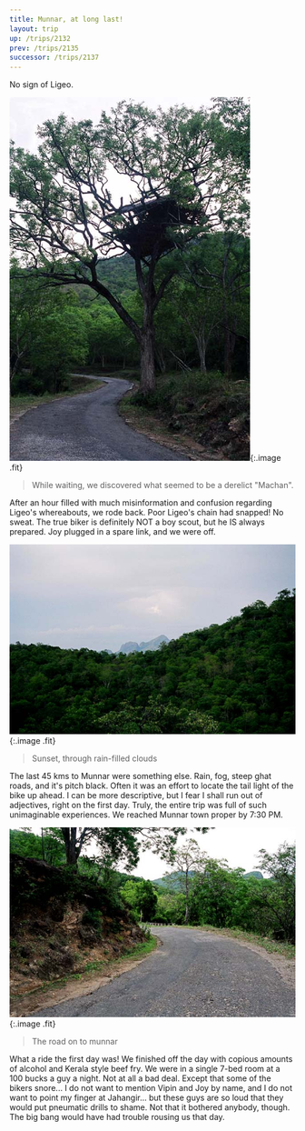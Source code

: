 ```yaml
---
title: Munnar, at long last!
layout: trip
up: /trips/2132
prev: /trips/2135
successor: /trips/2137
---
```


No sign of Ligeo.

 ![What Machan!](/images/trips/munnar/27030032.jpg 'What Machan!'){:.image .fit}

> While waiting, we discovered what seemed to be a derelict &quot;Machan&quot;.

 After an hour filled with much misinformation and confusion regarding Ligeo's whereabouts, we rode back. Poor Ligeo's chain had snapped!  No sweat. The true biker is definitely NOT a boy scout, but he IS always prepared. Joy plugged in a spare link, and we were off.

 ![Sunset I think](/images/trips/munnar/27030034.jpg 'Sunset I think'){:.image .fit}

> Sunset, through rain-filled clouds

 The last 45 kms to Munnar were something else. Rain, fog, steep ghat roads, and it's pitch black. Often it was an effort to locate the tail light of the bike up ahead. I can be more descriptive, but I fear I shall run out of adjectives, right on the first day. Truly, the entire trip was full of such unimaginable experiences. We reached Munnar town proper by 7:30 PM.

 ![Road Ahead](/images/trips/munnar/27030035.jpg 'Road Ahead'){:.image .fit}

> The road on to munnar 

 What a ride the first day was! We finished off the day with copious amounts of alcohol and Kerala style beef fry. We were in a single 7-bed room  at a 100 bucks a guy a night. Not at all a bad deal. Except that some of the bikers snore... I do not want to mention Vipin and Joy by name, and I do not want to point my finger at Jahangir... but these guys are so loud that they would put pneumatic drills to shame. Not that it bothered anybody, though.  The big bang would have had trouble rousing us that day.
